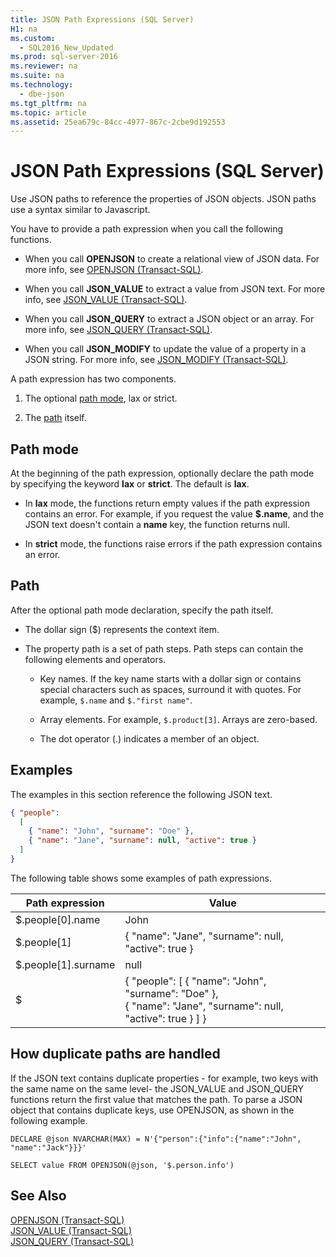```yaml
---
title: JSON Path Expressions (SQL Server)
H1: na
ms.custom: 
  - SQL2016_New_Updated
ms.prod: sql-server-2016
ms.reviewer: na
ms.suite: na
ms.technology: 
  - dbe-json
ms.tgt_pltfrm: na
ms.topic: article
ms.assetid: 25ea679c-84cc-4977-867c-2cbe9d192553
---
```

# JSON Path Expressions (SQL Server)
  Use JSON paths to reference the properties of JSON objects. JSON paths use a syntax similar to Javascript.  
  
 You have to provide a path expression when you call the following functions.  
  
-   When you call **OPENJSON** to create a relational view of JSON data. For more info, see [OPENJSON &#40;Transact-SQL&#41;](../Topic/OPENJSON%20\(Transact-SQL\).md).  
  
-   When you call **JSON_VALUE** to extract a value from JSON text. For more info, see [JSON_VALUE &#40;Transact-SQL&#41;](../Topic/JSON_VALUE%20\(Transact-SQL\).md).  
  
-   When you call **JSON_QUERY** to extract a JSON object or an array. For more info, see [JSON_QUERY &#40;Transact-SQL&#41;](../Topic/JSON_QUERY%20\(Transact-SQL\).md).  
  
-   When you call **JSON_MODIFY** to update the value of a property in a JSON string. For more info, see [JSON_MODIFY &#40;Transact-SQL&#41;](../Topic/JSON_MODIFY%20\(Transact-SQL\).md).  
  
 A path expression has two components.  
  
1.  The optional [path mode](#PATHMODE), lax or strict.  
  
2.  The [path](#PATH) itself.  
  
##  <a name="PATHMODE"></a> Path mode  
 At the beginning of the path expression, optionally declare the path mode by specifying the keyword **lax** or **strict**. The default is **lax**.  
  
-   In **lax** mode, the functions return empty values if the path expression contains an error. For example, if you request the value **$.name**, and the JSON text doesn't contain a **name** key, the function returns null.  
  
-   In **strict** mode, the functions raise errors if the path expression contains an error.  
  
##  <a name="PATH"></a> Path  
 After the optional path mode declaration, specify the path itself.  
  
-   The dollar sign ($) represents the context item.  
  
-   The property path is a set of path steps. Path steps can contain the following elements and operators.  
  
    -   Key names. If the key name starts with a dollar sign or contains special characters such as spaces, surround it with quotes. For example, `$.name` and `$."first name"`.  
  
    -   Array elements. For example, `$.product[3]`. Arrays are zero-based.  
  
    -   The dot operator (.) indicates a member of an object.  
  
## Examples  
 The examples in this section reference the following JSON text.  
  
```json  
{ "people":  
  [  
    { "name": "John", "surname": "Doe" },  
    { "name": "Jane", "surname": null, "active": true }  
  ]  
}  
```  
  
 The following table shows some examples of path expressions.  
  
|Path expression|Value|  
|---------------------|-----------|  
|$.people[0].name|John|  
|$.people[1]|{ "name": "Jane",  "surname": null, "active": true }|  
|$.people[1].surname|null|  
|$|{ "people": [ { "name": "John",  "surname": "Doe" },<br />   { "name": "Jane",  "surname": null, "active": true } ] }|  
  
## How duplicate paths are handled  
 If the JSON text contains duplicate properties - for example, two keys with the same name on the same level- the JSON_VALUE and JSON_QUERY functions return the first value that matches the path. To parse a JSON object that contains duplicate keys, use OPENJSON, as shown in the following example.  
  
```tsql  
DECLARE @json NVARCHAR(MAX) = N'{"person":{"info":{"name":"John", "name":"Jack"}}}'  
  
SELECT value FROM OPENJSON(@json, '$.person.info')  
```  
  
## See Also  
 [OPENJSON &#40;Transact-SQL&#41;](../Topic/OPENJSON%20\(Transact-SQL\).md)   
 [JSON_VALUE &#40;Transact-SQL&#41;](../Topic/JSON_VALUE%20\(Transact-SQL\).md)   
 [JSON_QUERY &#40;Transact-SQL&#41;](../Topic/JSON_QUERY%20\(Transact-SQL\).md)  
  
  